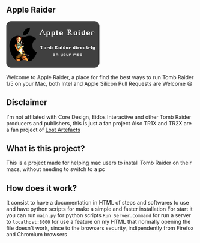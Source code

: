 ## Apple Raider

![Lara Apple](AppleRaider.png)

Welcome to Apple Raider, a place for find the best ways to run Tomb Raider 1/5 on your Mac, both Intel and Apple Silicon
Pull Requests are Welcome 😃

## Disclaimer

I'm not affilated with Core Design, Eidos Interactive and other Tomb Raider producers and publishers, this is just a fan project 
Also TR1X and TR2X are a fan project of [Lost Artefacts](https://github.com/LostArtefacts/TRX)

## What is this project?
This is a project made for helping mac users to install Tomb Raider on their macs, without needing to switch to a pc

## How does it work?

It consist to have a documentation in HTML of steps and softwares to use and have python scripts for make a simple and faster installation
For start it you can run `main.py` for python scripts `Run Server.command` for run a server to `localhost:8000` for use a feature on my HTML that normally opening the file doesn't work, since to the browsers security, indipendently from Firefox and Chromium browsers
